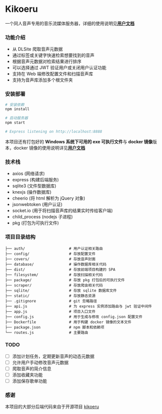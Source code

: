 # Kikoeru
一个同人音声专用的音乐流媒体服务器，详细的使用说明见[**用户文档**](https://github.com/Watanuki-Kimihiro/kikoeru-express/blob/master/%E7%94%A8%E6%88%B7%E6%96%87%E6%A1%A3.md)

### 功能介绍
- 从 DLSite 爬取音声元数据
- 通过标签或关键字快速检索想要找到的音声
- 根据音声元数据对检索结果进行排序
- 可以选择通过 JWT 验证用户或关闭用户认证功能
- 支持在 Web 端修改配置文件和扫描音声库
- 支持为音声库添加多个根文件夹

### 安装部署
```bash
# 安装依赖
npm install

# 启动服务器
npm start

# Express listening on http://localhost:8888
```
本项目还有打包好的 **Windows 系统下可用的 exe 可执行文件**与 **docker 镜像**版本，docker 镜像的使用说明详见[**用户文档**](https://github.com/Watanuki-Kimihiro/kikoeru-express/blob/master/%E7%94%A8%E6%88%B7%E6%96%87%E6%A1%A3.md)

### 技术栈
- axios (网络请求)
- express (构建后端服务)
- sqlite3 (文件型数据库)
- knexjs (操作数据库)
- cheerio (将 html 解析为 jQuery 对象)
- jsonwebtoken (用户认证)
- socket.io (用于将扫描音声库的结果实时传给客户端)
- child_process (nodejs 子进程)
- pkg (打包为可执行文件)


### 项目目录结构
```
├── auth/                    # 用户认证相关路由
├── config/                  # 存放配置文件
├── covers/                  # 存放音声封面
├── database/                # 操作数据库相关代码
├── dist/                    # 存放前端项目构建的 SPA
├── filesystem/              # 存放扫描相关代码
├── package/                 # 存放 pkg 打包后的可执行文件
├── scraper/                 # 存放爬虫相关代码
├── sqlite/                  # 存放 sqlite 数据库文件
├── static/                  # 存放静态资源
├── .gitignore               # git 忽略路径
├── api.js                   # 为 express 实例添加路由与 jwt 验证中间件
├── app.js                   # 项目入口文件
├── config.js                # 用于生成与修改 config.json 配置文件
├── Dockerfile               # 用于构建 docker 镜像的文本文件
├── package.json             # npm 脚本和依赖项
└── routes.js                # 主要路由
```


### TODO
- [ ] 添加计划任务，定期更新音声的动态元数据
- [ ] 允许用户手动修改音声元数据
- [ ] 爬取音声的简介信息
- [ ] 添加收藏夹功能
- [ ] 添加保存歌单功能

### 感谢
本项目的大部分后端代码来自于开源项目 [kikoeru](https://github.com/nortonandrews/kikoeru)